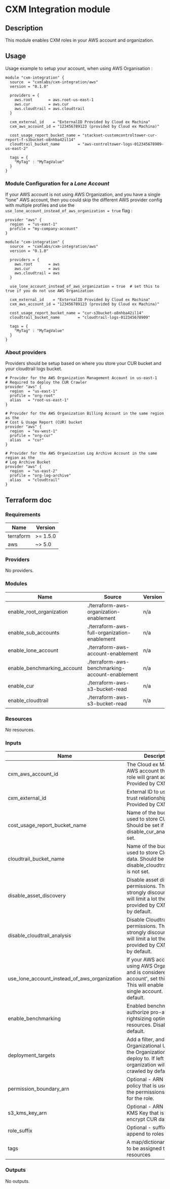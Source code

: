 
# CXM Integration module

## Description

This module enables CXM roles in your AWS account and organization.

## Usage

Usage example to setup your account, when using AWS Organisation :

```hcl
module "cxm-integration" {
  source  = "cxmlabs/cxm-integration/aws"
  version = "0.1.0"

  providers = {
    aws.root       = aws.root-us-east-1
    aws.cur        = aws.cur
    aws.cloudtrail = aws.cloudtrail
  }

  cxm_external_id    = "ExternalID Provided by Cloud ex Machina"
  cxm_aws_account_id = "123456789123 (provided by Cloud ex Machina)"

  cost_usage_report_bucket_name = "stackset-customcontroltower-cur-report-f-s3bucket-o8nhba42il14"
  cloudtrail_bucket_name        = "aws-controltower-logs-012345678909-us-east-2"

  tags = {
    "MyTag" : "MyTagValue"
  }
}
```

### Module Configuration for a *Lone Account*

If your AWS account is not using AWS Organization, and you have a single "lone" AWS account,
then you could skip the different AWS provider config with multiple profiles
and use the `use_lone_account_instead_of_aws_organization = true` flag :

```hcl
provider "aws" {
  region  = "us-east-1"
  profile = "my-company-account"
}

module "cxm-integration" {
  source  = "cxmlabs/cxm-integration/aws"
  version = "0.1.0"

  providers = {
    aws.root       = aws
    aws.cur        = aws
    aws.cloudtrail = aws
  }

  use_lone_account_instead_of_aws_organization = true  # set this to true if you do not use AWS Organization

  cxm_external_id    = "ExternalID Provided by Cloud ex Machina"
  cxm_aws_account_id = "123456789123 (provided by Cloud ex Machina)"

  cost_usage_report_bucket_name = "cur-s3bucket-o8nhba42il14"
  cloudtrail_bucket_name        = "cloudtrail-logs-012345678909"

  tags = {
    "MyTag" : "MyTagValue"
  }
}
```

### About providers

Providers should be setup based on where you store your CUR bucket and your cloudtrail logs bucket.

```hcl
# Provider for the AWS Organization Management Account in us-east-1
# Required to deploy the CUR Crawler
provider "aws" {
  region  = "us-east-1"
  profile = "org-root"
  alias   = "root-us-east-1"
}

# Provider for the AWS Organization Billing Account in the same region as the
# Cost & Usage Report (CUR) bucket
provider "aws" {
  region  = "eu-west-1"
  profile = "org-cur"
  alias   = "cur"
}

# Provider for the AWS Organization Log Archive Account in the same region as the
# Log Archive Bucket
provider "aws" {
  region  = "us-east-2"
  profile = "org-log-archive"
  alias   = "cloudtrail"
}
```


## Terraform doc

<!-- BEGIN_TF_DOCS -->
### Requirements

| Name | Version |
|------|---------|
| terraform | >= 1.5.0 |
| aws | ~> 5.0 |

### Providers

No providers.

### Modules

| Name | Source | Version |
|------|--------|---------|
| enable_root_organization | ./terraform-aws-organization-enablement | n/a |
| enable_sub_accounts | ./terraform-aws-full-organization-enablement | n/a |
| enable_lone_account | ./terraform-aws-account-enablement | n/a |
| enable_benchmarking_account | ./terraform-aws-benchmarking-account-enablement | n/a |
| enable_cur | ./terraform-aws-s3-bucket-read | n/a |
| enable_cloudtrail | ./terraform-aws-s3-bucket-read | n/a |

### Resources

No resources.

### Inputs

| Name | Description | Type | Default | Required |
|------|-------------|------|---------|:--------:|
| cxm_aws_account_id | The Cloud ex Machina AWS account that the IAM role will grant access to. Provided by CXM. | `string` | n/a | yes |
| cxm_external_id | External ID to use in the trust relationship. Provided by CXM. | `string` | n/a | yes |
| cost_usage_report_bucket_name | Name of the bucket that is used to store CUR data. Should be set if disable_cur_analysis is not set. | `string` | n/a | yes |
| cloudtrail_bucket_name | Name of the bucket that is used to store Cloudtrail data. Should be set if disable_cloudtrail_analysis is not set. | `string` | `null` | no |
| disable_asset_discovery | Disable asset discovery permissions. This is strongly discouraged and will limit a lot the services provided by CXM. Enable by default. | `bool` | `false` | no |
| disable_cloudtrail_analysis | Disable Cloudtrail analysis permissions. This is strongly discouraged and will limit a lot the services provided by CXM. Enable by default. | `bool` | `false` | no |
| use_lone_account_instead_of_aws_organization | If your AWS account is not using AWS Organization and is considered a 'lone account', set this to true. This will enable CXM on a single account. False by default. | `bool` | `false` | no |
| enable_benchmarking | Enabled benchmarking to authorize pro-active rightsizing optimization of resources. Disabled by default. | `bool` | `false` | no |
| deployment_targets | Add a filter, and list of Organizational Units from the Organization to only deploy to. If left blank, all organization will be crawled by default. | `set(any)` | `[]` | no |
| permission_boundary_arn | Optional - ARN of the policy that is used to set the permissions boundary for the role. | `string` | `null` | no |
| s3_kms_key_arn | Optional - ARN of the KMS Key that is used to encrypt CUR data | `string` | `null` | no |
| role_suffix | Optional - suffix to append to roles names. | `string` | `null` | no |
| tags | A map/dictionary of Tags to be assigned to created resources | `map(string)` | `{}` | no |

### Outputs

No outputs.
<!-- END_TF_DOCS -->
